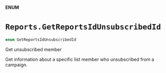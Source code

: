 **ENUM**

# `Reports.GetReportsIdUnsubscribedId`

```swift
enum GetReportsIdUnsubscribedId
```

Get unsubscribed member

Get information about a specific list member who unsubscribed from a campaign.
